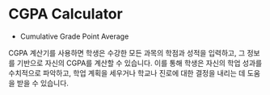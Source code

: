 # CGPA Calculator
- Cumulative Grade Point Average 

CGPA 계산기를 사용하면 학생은 수강한 모든 과목의 학점과 성적을 입력하고, 그 정보를 기반으로 자신의 CGPA를 계산할 수 있습니다. 이를 통해 학생은 자신의 학업 성과를 수치적으로 파악하고, 학업 계획을 세우거나 학교나 진로에 대한 결정을 내리는 데 도움을 받을 수 있습니다.
